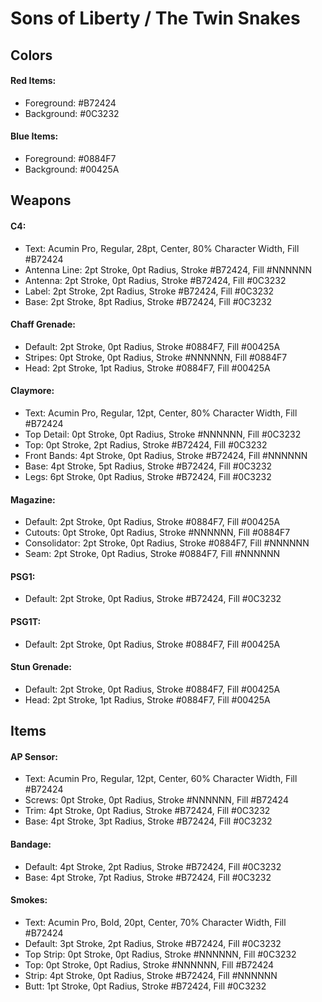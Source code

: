 # Sons of Liberty / The Twin Snakes

## Colors

#### Red Items:
* Foreground: #B72424
* Background: #0C3232

#### Blue Items:
* Foreground: #0884F7
* Background: #00425A

## Weapons

#### C4:
* Text:		Acumin Pro, Regular, 28pt, Center, 80% Character Width, Fill #B72424
* Antenna Line:	2pt Stroke, 0pt Radius, Stroke #B72424, Fill #NNNNNN
* Antenna:	2pt Stroke, 0pt Radius, Stroke #B72424, Fill #0C3232
* Label:		2pt Stroke, 2pt Radius, Stroke #B72424, Fill #0C3232
* Base:		2pt Stroke, 8pt Radius, Stroke #B72424, Fill #0C3232

#### Chaff Grenade:
* Default:	2pt Stroke, 0pt Radius, Stroke #0884F7, Fill #00425A
* Stripes:	0pt Stroke, 0pt Radius, Stroke #NNNNNN, Fill #0884F7
* Head:		2pt Stroke, 1pt Radius, Stroke #0884F7, Fill #00425A

#### Claymore:
* Text:		Acumin Pro, Regular, 12pt, Center, 80% Character Width, Fill #B72424
* Top Detail:	0pt Stroke, 0pt Radius, Stroke #NNNNNN, Fill #0C3232
* Top:		0pt Stroke, 2pt Radius, Stroke #B72424, Fill #0C3232
* Front Bands:	4pt Stroke, 0pt Radius, Stroke #B72424, Fill #NNNNNN
* Base:		4pt Stroke, 5pt Radius, Stroke #B72424, Fill #0C3232
* Legs:		6pt Stroke, 0pt Radius, Stroke #B72424, Fill #0C3232

#### Magazine:
* Default:	2pt Stroke, 0pt Radius, Stroke #0884F7, Fill #00425A
* Cutouts:	0pt Stroke, 0pt Radius, Stroke #NNNNNN, Fill #0884F7
* Consolidator:	2pt Stroke, 0pt Radius, Stroke #0884F7, Fill #NNNNNN
* Seam:		2pt Stroke, 0pt Radius, Stroke #0884F7, Fill #NNNNNN

#### PSG1:
* Default:	2pt Stroke, 0pt Radius, Stroke #B72424, Fill #0C3232

#### PSG1T:
* Default:	2pt Stroke, 0pt Radius, Stroke #0884F7, Fill #00425A

#### Stun Grenade:
* Default:	2pt Stroke, 0pt Radius, Stroke #0884F7, Fill #00425A
* Head:		2pt Stroke, 1pt Radius, Stroke #0884F7, Fill #00425A

## Items

#### AP Sensor:
* Text:		Acumin Pro, Regular, 12pt, Center, 60% Character Width, Fill #B72424
* Screws:	0pt Stroke, 0pt Radius, Stroke #NNNNNN, Fill #B72424
* Trim:		4pt Stroke, 0pt Radius, Stroke #B72424, Fill #0C3232
* Base:		4pt Stroke, 3pt Radius, Stroke #B72424, Fill #0C3232

#### Bandage:
* Default:	4pt Stroke, 2pt Radius, Stroke #B72424, Fill #0C3232
* Base:		4pt Stroke, 7pt Radius, Stroke #B72424, Fill #0C3232

#### Smokes:
* Text:		Acumin Pro, Bold, 20pt, Center, 70% Character Width, Fill #B72424
* Default:	3pt Stroke, 2pt Radius, Stroke #B72424, Fill #0C3232
* Top Strip:	0pt Stroke, 0pt Radius, Stroke #NNNNNN, Fill #0C3232
* Top:		0pt Stroke, 0pt Radius, Stroke #NNNNNN, Fill #B72424
* Strip:		4pt Stroke, 0pt Radius, Stroke #B72424, Fill #NNNNNN
* Butt:		1pt Stroke, 0pt Radius, Stroke #B72424, Fill #0C3232